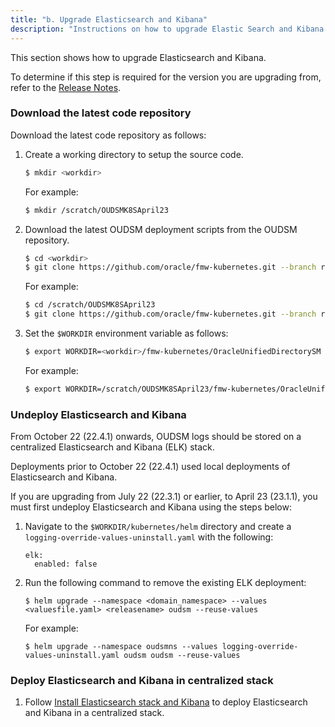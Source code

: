 ```yaml
---
title: "b. Upgrade Elasticsearch and Kibana"
description: "Instructions on how to upgrade Elastic Search and Kibana."
---
```


This section shows how to upgrade Elasticsearch and Kibana.

To determine if this step is required for the version you are upgrading from, refer to the [Release Notes](../../release-notes).

### Download the latest code repository

Download the latest code repository as follows:

1. Create a working directory to setup the source code.
   ```bash
   $ mkdir <workdir>
   ```
   
   For example:
   ```bash
   $ mkdir /scratch/OUDSMK8SApril23
   ```
   
1. Download the latest OUDSM deployment scripts from the OUDSM repository.

   ```bash
   $ cd <workdir>
   $ git clone https://github.com/oracle/fmw-kubernetes.git --branch release/23.3.1
   ```
   
   For example:
   
   ```bash
   $ cd /scratch/OUDSMK8SApril23
   $ git clone https://github.com/oracle/fmw-kubernetes.git --branch release/23.3.1
   ```

1. Set the `$WORKDIR` environment variable as follows:

   ```bash
   $ export WORKDIR=<workdir>/fmw-kubernetes/OracleUnifiedDirectorySM
   ```

   For example:
   
   ```bash
   $ export WORKDIR=/scratch/OUDSMK8SApril23/fmw-kubernetes/OracleUnifiedDirectorySM
   ```

### Undeploy Elasticsearch and Kibana

From October 22 (22.4.1) onwards, OUDSM logs should be stored on a centralized Elasticsearch and Kibana (ELK) stack.

Deployments prior to October 22 (22.4.1) used local deployments of Elasticsearch and Kibana. 

If you are upgrading from July 22 (22.3.1) or earlier, to April 23 (23.1.1), you must first undeploy Elasticsearch and Kibana using the steps below:

1. Navigate to the `$WORKDIR/kubernetes/helm` directory and create a `logging-override-values-uninstall.yaml` with the following:

   ```
   elk:
     enabled: false
   ```

1. Run the following command to remove the existing ELK deployment:

   ```
   $ helm upgrade --namespace <domain_namespace> --values <valuesfile.yaml> <releasename> oudsm --reuse-values
   ```
   
   For example:

   ```
   $ helm upgrade --namespace oudsmns --values logging-override-values-uninstall.yaml oudsm oudsm --reuse-values
   ```

### Deploy Elasticsearch and Kibana in centralized stack

1. Follow [Install Elasticsearch stack and Kibana](../../manage-oudsm-containers/logging-and-visualization/#install-elasticsearch-stack-and-kibana) to deploy Elasticsearch and Kibana in a centralized stack.
